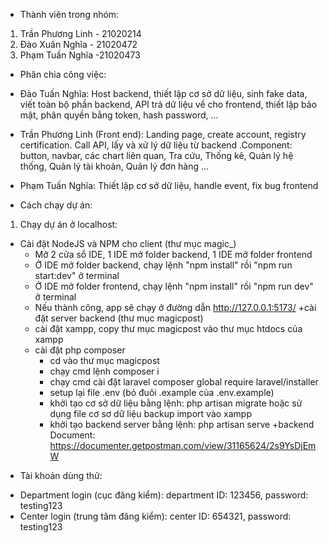 - Thành viên trong nhóm:
1) Trần Phương Linh - 21020214
2) Đào Xuân Nghĩa - 21020472	
3) Phạm Tuấn Nghĩa -21020473

- Phân chia công việc:
+ Đào Tuấn Nghĩa: Host backend, thiết lập cơ sở dữ liệu, sinh fake data, viết toàn bộ phần backend, API trả dữ liệu về cho frontend, thiết lập bảo mật, phân quyền bằng token, hash password, ...

+ Trần Phương Linh (Front end): Landing page, create account, registry certification. Call API, lấy và xử lý dữ liệu từ backend .Component: button, navbar, các chart liên quan, Tra cứu, Thống kê, Quản lý hệ thống, Quản lý tài khoản, Quản lý đơn hàng ...

+ Phạm Tuấn Nghĩa: Thiết lập cơ sở dữ liệu, handle event, fix bug frontend

- Cách chạy dự án: 

1. Chạy dự án ở localhost:
+ Cài đặt NodeJS và NPM cho client (thư mục magic_)
	+ Mở 2 cửa sổ IDE, 1 IDE mở folder backend, 1 IDE mở folder frontend
	+ Ở IDE mở folder backend, chạy lệnh "npm install" rồi "npm run start:dev" ở terminal
	+ Ở IDE mở folder frontend, chạy lệnh "npm install" rồi "npm run dev" ở terminal
	+ Nếu thành công, app sẽ chạy ở đường dẫn http://127.0.0.1:5173/
+cài đặt server backend (thư mục magicpost)
	- cài đặt xampp, copy thư mục magicpost vào thư mục htdocs của xampp
	- cài đặt php composer
		- cd vào thư mục magicpost
		- chạy cmd lệnh composer i
		- chạy cmd cài đặt laravel composer global require laravel/installer
		- setup lại file .env (bỏ đuôi .example của .env.example) 
		- khởi tạo cơ sở dữ liệu bằng lệnh: php artisan migrate hoặc sử dụng file cơ sơ dữ liệu backup import vào xampp
		- khởi tạo backend server bằng lệnh: php artisan serve
+backend Document: https://documenter.getpostman.com/view/31165624/2s9YsDjEmW

- Tài khoản dùng thử:
+ Department login (cục đăng kiểm): department ID: 123456, password: testing123
+ Center login (trung tâm đăng kiểm): center ID: 654321, password: testing123
